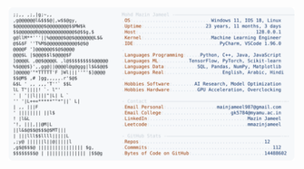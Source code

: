 <picture>
  <source srcset="https://raw.githubusercontent.com/mmazinjameel/mmazinjameel/main/dark_mode.svg?v=1759896754" media="(prefers-color-scheme: dark)">
  <img src="https://raw.githubusercontent.com/mmazinjameel/mmazinjameel/main/light_mode.svg?v=1759896754">
</picture>
